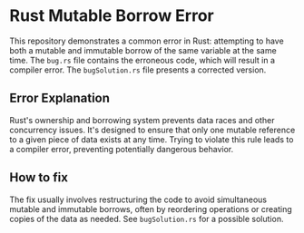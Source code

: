 # Rust Mutable Borrow Error

This repository demonstrates a common error in Rust: attempting to have both a mutable and immutable borrow of the same variable at the same time.  The `bug.rs` file contains the erroneous code, which will result in a compiler error. The `bugSolution.rs` file presents a corrected version.

## Error Explanation

Rust's ownership and borrowing system prevents data races and other concurrency issues.  It's designed to ensure that only one mutable reference to a given piece of data exists at any time.  Trying to violate this rule leads to a compiler error, preventing potentially dangerous behavior.

## How to fix

The fix usually involves restructuring the code to avoid simultaneous mutable and immutable borrows, often by reordering operations or creating copies of the data as needed.  See `bugSolution.rs` for a possible solution.